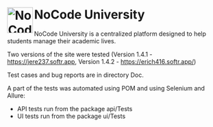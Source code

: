 # NoCode University <picture><source media="(prefers-color-scheme: dark)" srcset="https://softr-prod.imgix.net/applications/1606fc77-ba64-481f-936b-561906126ed0/assets/57723b6b-77df-40f3-b2ce-af8d5a40d680.svg"><source media="(prefers-color-scheme: light)" srcset="https://softr-prod.imgix.net/applications/1606fc77-ba64-481f-936b-561906126ed0/assets/57723b6b-77df-40f3-b2ce-af8d5a40d680.svg"><img src="https://softr-prod.imgix.net/applications/1606fc77-ba64-481f-936b-561906126ed0/assets/57723b6b-77df-40f3-b2ce-af8d5a40d680.svg" alt="NoCodeUniversity" align=left width=60></picture>
NoCode University is a centralized platform designed to help students manage their academic lives.

Two versions of the site were tested (Version 1.4.1 - https://jere237.softr.app, Version 1.4.2 - https://erich416.softr.app/)

Test cases and bug reports are in directory Doc.

A part of the tests was automated using POM and using Selenium and Allure:
 - API tests run from the package api/Tests
 - UI tests run from the package ui/Tests
